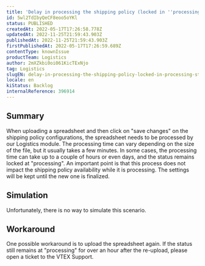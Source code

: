 ```yaml
---
title: 'Delay in processing the shipping policy (locked in ''processing'' status)'
id: 5wl2TdIbyQeCF8eoo5oYKl
status: PUBLISHED
createdAt: 2022-05-17T17:26:58.778Z
updatedAt: 2022-11-25T21:59:43.903Z
publishedAt: 2022-11-25T21:59:43.903Z
firstPublishedAt: 2022-05-17T17:26:59.689Z
contentType: knownIssue
productTeam: Logistics
author: 2mXZkbi0oi061KicTExNjo
tag: Logistics
slugEN: delay-in-processing-the-shipping-policy-locked-in-processing-status
locale: en
kiStatus: Backlog
internalReference: 396914
---
```


## Summary


When uploading a spreadsheet and then click on "save changes" on the shipping policy configurations, the spreadsheet needs to be processed by our Logistics module. The processing time can vary depending on the size of the file, but it usually takes a few minutes. In some cases, the processing time can take up to a couple of hours or even days, and the status remains locked at "processing".
An important point is that this process does not impact the shipping policy availability while it is processing. The settings will be kept until the new one is finalized.



## Simulation


Unfortunately, there is no way to simulate this scenario.



## Workaround


One possible workaround is to upload the spreadsheet again. If the status still remains at "processing" for over an hour after the re-upload, please open a ticket to the VTEX Support.

